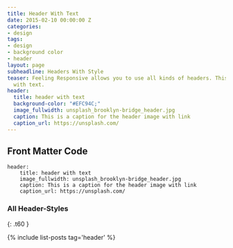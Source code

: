 ```yaml
---
title: Header With Text
date: 2015-02-10 00:00:00 Z
categories:
- design
tags:
- design
- background color
- header
layout: page
subheadline: Headers With Style
teaser: Feeling Responsive allows you to use all kinds of headers. This header is
  with text.
header:
  title: header with text
  background-color: "#EFC94C;"
  image_fullwidth: unsplash_brooklyn-bridge_header.jpg
  caption: This is a caption for the header image with link
  caption_url: https://unsplash.com/
---
```


<!--more-->

## Front Matter Code

~~~
header:
    title: header with text
    image_fullwidth: unsplash_brooklyn-bridge_header.jpg
    caption: This is a caption for the header image with link
    caption_url: https://unsplash.com/
~~~

### All Header-Styles 
{: .t60 }

{% include list-posts tag='header' %}